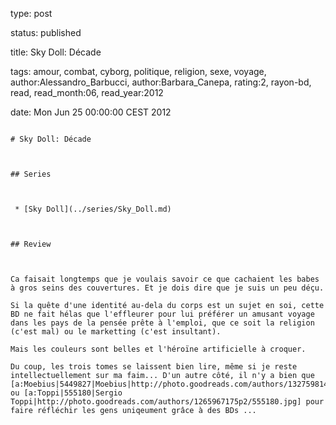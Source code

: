 type: post
status: published
title: Sky Doll: Décade
tags:  amour,  combat,  cyborg,  politique,  religion,  sexe,  voyage, author:Alessandro_Barbucci, author:Barbara_Canepa, rating:2, rayon-bd, read, read_month:06, read_year:2012
date: Mon Jun 25 00:00:00 CEST 2012
~~~~~~
# Sky Doll: Décade

## Series

 * [Sky Doll](../series/Sky_Doll.md)

## Review

Ca faisait longtemps que je voulais savoir ce que cachaient les babes à gros seins des couvertures. Et je dois dire que je suis un peu déçu.  
Si la quête d'une identité au-dela du corps est un sujet en soi, cette BD ne fait hélas que l'effleurer pour lui préférer un amusant voyage dans les pays de la pensée prête à l'emploi, que ce soit la religion (c'est mal) ou le marketting (c'est insultant).  
Mais les couleurs sont belles et l'héroïne artificielle à croquer.  
Du coup, les trois tomes se laissent bien lire, même si je reste intellectuellement sur ma faim... D'un autre côté, il n'y a bien que [a:Moebius|5449827|Moebius|http://photo.goodreads.com/authors/1327598149p2/5449827.jpg] ou [a:Toppi|555180|Sergio Toppi|http://photo.goodreads.com/authors/1265967175p2/555180.jpg] pour faire réfléchir les gens uniqeument grâce à des BDs ...